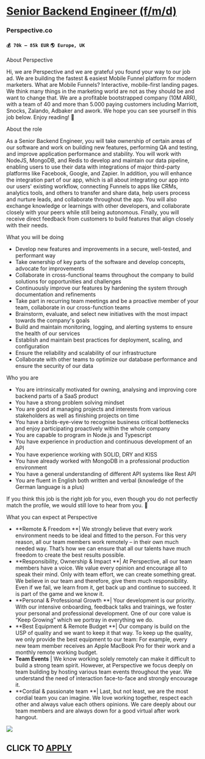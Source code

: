 # [Senior Backend Engineer (f/m/d)](https://www.remotewlb.com/apply/senior-backend-engineer-f-m-d-78438)  
### Perspective.co  
#### `💰 70k – 85k EUR` `🌎 Europe, UK`  

About Perspective

Hi, we are Perspective and we are grateful you found your way to our job ad. We are building the fastest & easiest Mobile Funnel platform for modern marketers. What are Mobile Funnels? Interactive, mobile-first landing pages. We think many things in the marketing world are not as they should be and want to change that. We are a profitable bootstrapped company (10M ARR), with a team of 40 and more than 5.000 paying customers including Marriott, Snocks, Zalando, Adbaker and awork. We hope you can see yourself in this job below. Enjoy reading! 🚀

  

About the role

As a Senior Backend Engineer, you will take ownership of certain areas of our software and work on building new features, performing QA and testing, and improve application performance and stability. You will work with NodeJS, MongoDB, and Redis to develop and maintain our data pipeline, enabling users to use their data with integrations of major third-party platforms like Facebook, Google, and Zapier. In addition, you will enhance the integration part of our app, which is all about integrating our app into our users' existing workflow, connecting Funnels to apps like CRMs, analytics tools, and others to transfer and share data, help users process and nurture leads, and collaborate throughout the app. You will also exchange knowledge or learnings with other developers, and collaborate closely with your peers while still being autonomous. Finally, you will receive direct feedback from customers to build features that align closely with their needs.

  

What you will be doing

  * Develop new features and improvements in a secure, well-tested, and performant way
  * Take ownership of key parts of the software and develop concepts, advocate for improvements
  * Collaborate in cross-functional teams throughout the company to build solutions for opportunities and challenges
  * Continuously improve our features by hardening the system through documentation and refinements
  * Take part in recurring team meetings and be a proactive member of your team, collaborate in our cross-function teams
  * Brainstorm, evaluate, and select new initiatives with the most impact towards the company's goals
  * Build and maintain monitoring, logging, and alerting systems to ensure the health of our services
  * Establish and maintain best practices for deployment, scaling, and configuration
  * Ensure the reliability and scalability of our infrastructure
  * Collaborate with other teams to optimize our database performance and ensure the security of our data

  

Who you are

  * You are intrinsically motivated for owning, analysing and improving core backend parts of a SaaS product
  * You have a strong problem solving mindset
  * You are good at managing projects and interests from various stakeholders as well as finishing projects on time
  * You have a birds-eye-view to recognise business critical bottlenecks and enjoy participating proactively within the whole company
  * You are capable to program in Node.js and Typescript
  * You have experience in production and continuous development of an API
  * You have experience working with SOLID, DRY and KISS
  * You have already worked with MongoDB in a professional production environment
  * You have a general understanding of different API systems like Rest API
  * You are fluent in English both written and verbal (knowledge of the German language is a plus)

  

If you think this job is the right job for you, even though you do not perfectly match the profile, we would still love to hear from you. 🤗

  

What you can expect at Perspective

  * **Remote & Freedom **| We strongly believe that every work environment needs to be ideal and fitted to the person. For this very reason, all our team members work remotely – in their own much needed way. That’s how we can ensure that all our talents have much freedom to create the best results possible.
  * **Responsibility, Ownership & Impact **| At Perspective, all our team members have a voice. We value every opinion and encourage all to speak their mind. Only with team effort, we can create something great. We believe in our team and therefore, give them much responsibility. Even if we fail, we learn from it, get back up and continue to succeed. It is part of the game and we know it.
  * **Personal & Professional Growth **| Your development is our priority. With our intensive onboarding, feedback talks and trainings, we foster your personal and professional development. One of our core value is “Keep Growing” which we portray in everything we do.
  * **Best Equipment & Remote Budget **| Our company is build on the USP of quality and we want to keep it that way. To keep up the quality, we only provide the best equipment to our team: For example, every new team member receives an Apple MacBook Pro for their work and a monthly remote working budget.
  * **Team Events** | We know working solely remotely can make it difficult to build a strong team spirit. However, at Perspective we focus deeply on team building by hosting various team events throughout the year. We understand the need of interaction face-to-face and strongly encourage it.
  * **Cordial & passionate team **| Last, but not least, we are the most cordial team you can imagine. We love working together, respect each other and always value each others opinions. We care deeply about our team members and are always down for a good virtual after work hangout.

![](https://remotive.com/job/track/1906525/blank.gif?source=public_api)  
## CLICK TO [APPLY](https://www.remotewlb.com/apply/senior-backend-engineer-f-m-d-78438)

